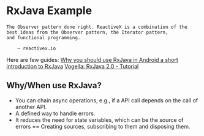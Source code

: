 # RxJava Example



    The Observer pattern done right. ReactiveX is a combination of the best ideas from the Observer pattern, the Iterator pattern,
    and functional programming.

        — reactivex.io
        
Here are few guides:
[Why you should use RxJava in Android a short introduction to RxJava](http://blog.feedpresso.com/2016/01/25/why-you-should-use-rxjava-in-android-a-short-introduction-to-rxjava.html)
[Vogella: RxJava 2.0 - Tutorial](http://www.vogella.com/tutorials/RxJava/article.html)
        
## Why/When use RxJava?

- You can chain async operations, e.g., if a API call depends on the call of another API.
- A defined way to handle errors.
- It reduces the need for state variables, which can be the source of errors == Creating sources,
  subscribing to them and disposing them.



